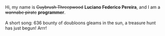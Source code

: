 Hi, my name is ~~Guybrush Threepwood~~ **Luciano Federico Pereira**, and I am a ~~wannabe pirate~~ **programmer**.<br><br>A short song: 636 bounty of doubloons gleams in the sun, a treasure hunt has just begun! Arrr!
